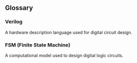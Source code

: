 ## Glossary

### Verilog
A hardware description language used for digital circuit design.

### FSM (Finite State Machine)
A computational model used to design digital logic circuits.

